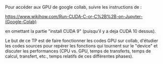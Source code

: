 
Pour accéder aux GPU de google collab, suivre les instructions de :

https://www.wikihow.com/Run-CUDA-C-or-C%2B%2B-on-Jupyter-(Google-Colab)

en omettant la partie "install CUDA 9" (puisqu'il y a deja CUDA 10 dessus).

Le but de ce TP est de faire fonctionner les codes GPU sur collab, d'étudier les codes sources pour repérer les fonctions qui tournent sur le "device" et discuter les performances (CPU vs. GPU, temps de transferts, temps de calcul, transfert, etc., temps relatifs de ces différentes phases).

